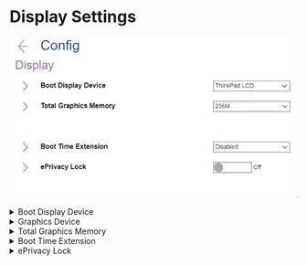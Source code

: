 # Display Settings #

![](./img/display.png)

<details><summary>Boot Display Device</summary>

One of 2 possible options:

1.	**ThinkPad LCD** - native ThinkPad LCD will be used for boot. Default.
2.	External Display - an external display attached to USB Type-C connector or HDMI connector on ThinkPad will be used for boot.<br> 

?>  If multiple displays are attached, the boot screen appears on the first recognized one.

| WMI Setting name | Values | Locked by SVP | AMD/Intel |
|:---|:---|:---|:---|
| BootDisplayDevice | LCD, ExternalDisplay | No | Both |

</details>

<details><summary>Graphics Device</summary>

One of 2 possible options if the system includes a discrete graphics adapter:

1.	**Hybrid Graphics** - Both the integrated and the discrete graphics adapters are available to the OS. Default.
2.	Discrete Graphics - Only the discrete graphics adapter is available to the OS.

| WMI Setting name | Values | Locked by SVP | AMD/Intel |
|:---|:---|:---|:---|
| GraphicsDevice | SwitchableGfx, DiscreteGfx | No | Both |

</details>

<details><summary>Total Graphics Memory</summary>


**Intel-based machine**

One of 2 possible options to allocate total memory which Intel (R) internal graphics device shares:

1.	**256 MB** - Default. 
2.	512 MB

!> If 512 MB is selected, the maximum usable memory may be reduced on 32-bit OS

| WMI Setting name | Values | Locked by SVP | AMD/Intel |
|:---|:---|:---|:---|
| TotalGraphicsMemory | 256MB, 512MB | No | Intel |

**AMD-based machine**

One of 5 possible options to allocate UMA (Unified Memory Architecture) frame buffer size:

1.	**Auto** - Default.
2. 1GB
3. 2GB
4. 4GB
5. 8GB

| WMI Setting name | Values | Locked by SVP | AMD/Intel |
|:---|:---|:---|:---|
| UMAFramebufferSize | Auto, 1GB, 2GB, 4GB, 8GB | No | AMD |


</details>

<details><summary>Boot Time Extension</summary>

Option to define the amount of time to extend the boot process, in seconds.

1.	**Disabled** - Default
2.	1 second
3.	2 seconds
4.	3 seconds
5.	5 seconds
6.	10 seconds

!> The System cannot detect some external monitors during boot because they need a few seconds to be ready. Try this option if the monitor being used does not display the boot screen.

| WMI Setting name | Values | Locked by SVP | AMD/Intel |
|:---|:---|:---|:---|
| BootTimeExtension | Disable, 1, 2, 3, 5, 10 | No | Both |

</details>

<details><summary>ePrivacy Lock</summary>


Whether to set Privacy Guard always on, and prevent the user from disabling it.

!> If switched off, Privacy Guard can be toggled any time with hotkey `Fn` + `D`.

Options:

1.  **Off** - Default.
2.  On.

| WMI Setting name | Values | SVP or SMP Req'd | AMD/Intel |
|:---|:---|:---|:---|
| ePrivacyLock | Disable,Enable | Yes | both |


</details>
